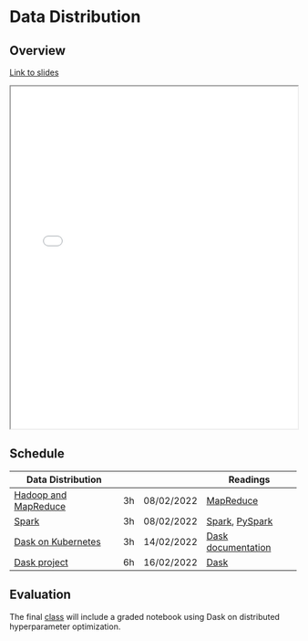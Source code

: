 # Data Distribution

## Overview

[Link to slides](slides/2_1_overview.html)

<iframe
  src="slides/2_1_overview.html"
  style="width:100%; height:600px;"
></iframe>

## Schedule

| Data Distribution | | | Readings |
| --- | --- | --- | --- |
| [Hadoop and MapReduce](2_3_mapreduce.md) | 3h | 08/02/2022 | [MapReduce](https://github.com/SupaeroDataScience/OBD/raw/master/readings/mapreduce.pdf) |
| [Spark](2_4_spark.md) | 3h | 08/02/2022 | [Spark](https://github.com/SupaeroDataScience/OBD/raw/master/readings/spark.pdf), [PySpark](https://spark.apache.org/docs/latest/api/python/pyspark.html) |
| [Dask on Kubernetes](2_5_dask.md)| 3h | 14/02/2022 | [Dask documentation](https://docs.dask.org/en/latest/setup/kubernetes.html) |
| [Dask project](2_6_project.md) | 6h | 16/02/2022 | [Dask](https://github.com/SupaeroDataScience/OBD/raw/master/readings/dask.pdf) |

## Evaluation

The final [class](2_6_project.md) will include a graded notebook using Dask on distributed hyperparameter optimization.
